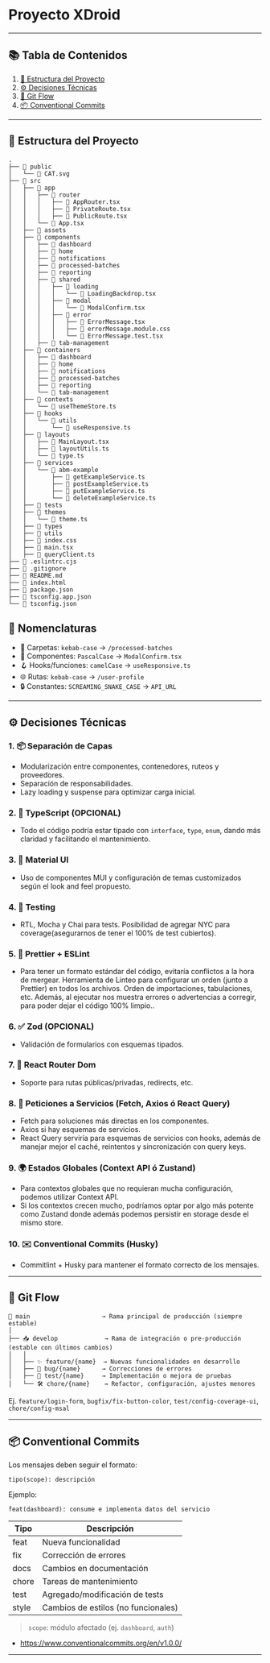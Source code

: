 # **Proyecto XDroid**

---

## 📚 **Tabla de Contenidos**

1. [📁 Estructura del Proyecto](#estructura-del-proyecto)
2. [⚙️ Decisiones Técnicas](#decisiones-técnicas)
3. [🌿 Git Flow](#git-flow)
4. [📦 Conventional Commits](#conventional-commits)

---

## 📁 Estructura del Proyecto

```
.
├── 📁 public
│   └── 📄 CAT.svg  
├── 📁 src  
│   ├── 📁 app
│   │   ├── 📁 router
│   │   │   ├── 📄 AppRouter.tsx
│   │   │   ├── 📄 PrivateRoute.tsx
│   │   │   ├── 📄 PublicRoute.tsx
│   │   └── 📄 App.tsx
│   ├── 📁 assets
│   ├── 📁 components 
│   │   ├── 📁 dashboard
│   │   ├── 📁 home
│   │   ├── 📁 notifications
│   │   ├── 📁 processed-batches
│   │   ├── 📁 reporting
│   │   ├── 📁 shared
│   │   │   ├── 📁 loading
│   │   │   │   └── 📄 LoadingBackdrop.tsx
│   │   │   ├── 📁 modal
│   │   │   │   └── 📄 ModalConfirm.tsx
│   │   │   ├── 📁 error
│   │   │   │   ├── 📄 ErrorMessage.tsx
│   │   │   │   ├── 📄 errorMessage.module.css
│   │   │   │   └── 📄 ErrorMessage.test.tsx
│   │   ├── 📁 tab-management
│   ├── 📁 containers 
│   │   ├── 📁 dashboard
│   │   ├── 📁 home
│   │   ├── 📁 notifications
│   │   ├── 📁 processed-batches
│   │   ├── 📁 reporting
│   │   └── 📁 tab-management
│   ├── 📁 contexts 
│   │   └── 📄 useThemeStore.ts
│   ├── 📁 hooks
│   │   └── 📁 utils
│   │       └── 📄 useResponsive.ts
│   ├── 📁 layouts
│   │   ├── 📄 MainLayout.tsx
│   │   ├── 📄 layoutUtils.ts
│   │   └── 📄 type.ts
│   ├── 📁 services 
│   │   └── 📁 abm-example
│   │       ├── 📄 getExampleService.ts
│   │       ├── 📄 postExampleService.ts
│   │       ├── 📄 putExampleService.ts
│   │       └── 📄 deleteExampleService.ts
│   ├── 📁 tests 
│   ├── 📁 themes 
│   │   └── 📄 theme.ts
│   ├── 📁 types 
│   ├── 📁 utils 
│   ├── 📄 index.css
│   ├── 📄 main.tsx
│   ├── 📄 queryClient.ts
├── 📄 .eslintrc.cjs
├── 📄 .gitignore
├── 📄 README.md
├── 📄 index.html
├── 📄 package.json
├── 📄 tsconfig.app.json
└── 📄 tsconfig.json
```

## 🧹 Nomenclaturas

- 📁 Carpetas: `kebab-case` → `/processed-batches`  
- 📄 Componentes: `PascalCase` → `ModalConfirm.tsx`  
- 🪝 Hooks/funciones: `camelCase` → `useResponsive.ts`  
- 🌐 Rutas: `kebab-case` → `/user-profile`  
- 🔒 Constantes: `SCREAMING_SNAKE_CASE` → `API_URL`

---

## ⚙️ Decisiones Técnicas

### 1. 📦 Separación de Capas

- Modularización entre componentes, contenedores, ruteos y proveedores.
- Separación de responsabilidades.
- Lazy loading y suspense para optimizar carga inicial.

### 2. 🧠 TypeScript (OPCIONAL)

- Todo el código podría estar tipado con `interface`, `type`, `enum`, dando más claridad y facilitando el mantenimiento.

### 3. 🎨 Material UI

- Uso de componentes MUI y configuración de temas customizados según el look and feel propuesto.

### 4. 🧪 Testing

- RTL, Mocha y Chai para tests. Posibilidad de agregar NYC para coverage(asegurarnos de tener el 100% de test cubiertos).

### 5. 🧼 Prettier + ESLint

- Para tener un formato estándar del código, evitaría conflictos a la hora de mergear. Herramienta de Linteo para configurar un orden (junto a Prettier) en todos los archivos. Orden de importaciones, tabulaciones, etc. Además, al ejecutar nos muestra errores o advertencias a corregir, para poder dejar el código 100% limpio..

### 6. ✅ Zod (OPCIONAL)

- Validación de formularios con esquemas tipados.

### 7. 🧭 React Router Dom

- Soporte para rutas públicas/privadas, redirects, etc.

### 8. 🔗 Peticiones a Servicios (Fetch, Axios ó React Query)

- Fetch para soluciones más directas en los componentes.
- Axios si hay esquemas de servicios.
- React Query serviría para esquemas de servicios con hooks, además de manejar mejor el caché, reintentos y sincronización con query keys.

### 9. 🌍 Estados Globales (Context API ó Zustand)

- Para contextos globales que no requieran mucha configuración, podemos utilizar Context API.
- Si los contextos crecen mucho, podríamos optar por algo más potente como Zustand donde además podemos persistir en storage desde el mismo store.

### 10. ✉️ Conventional Commits (Husky)

- Commitlint + Husky para mantener el formato correcto de los mensajes.

---

## 🌿 Git Flow

```
🌿 main                    → Rama principal de producción (siempre estable)
│
├── 📥 develop             → Rama de integración o pre-producción (estable con últimos cambios)
│   │
│   ├── ✨ feature/{name}  → Nuevas funcionalidades en desarrollo
│   ├── 🐛 bug/{name}      → Correcciones de errores
│   ├── 🧪 test/{name}     → Implementación o mejora de pruebas
│   └── 🛠️ chore/{name}    → Refactor, configuración, ajustes menores
```
Ej. `feature/login-form`, `bugfix/fix-button-color`, `test/config-coverage-ui`, `chore/config-msal`

---

## 📦 Conventional Commits

Los mensajes deben seguir el formato:

```
tipo(scope): descripción
```

Ejemplo:

```
feat(dashboard): consume e implementa datos del servicio
```

| Tipo    | Descripción              |
|---------|--------------------------|
| feat    | Nueva funcionalidad      |
| fix     | Corrección de errores    |
| docs    | Cambios en documentación |
| chore   | Tareas de mantenimiento  |
| test    | Agregado/modificación de tests |
| style   | Cambios de estilos (no funcionales) |

> `scope`: módulo afectado (ej. `dashboard`, `auth`)

- https://www.conventionalcommits.org/en/v1.0.0/

---
